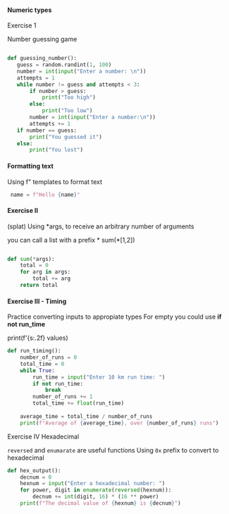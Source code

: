 #### Numeric types

  Exercise 1

  Number guessing game

 ```python

def guessing_number():
    guess = random.randint(1, 100)
    number = int(input("Enter a number: \n"))
    attempts = 1
    while number != guess and attempts < 3:
        if number > guess:
            print("Too high")
        else:
            print("Too low")
        number = int(input("Enter a number:\n"))
        attempts += 1
    if number == guess:
        print("You guessed it")
    else:
        print("You lost")

 ```

#### Formatting text

Using f" templates to format text

```python
 name = f"Hello {name}"
```

#### Exercise II
 (splat) 
 Using *args, to receive an arbitrary number of arguments

 you can call a list with a prefix *
 sum(*[1,2])

```python

def sum(*args):
    total = 0
    for arg in args:
        total += arg
    return total

```

#### Exercise III - Timing

 Practice converting inputs to appropiate types
 For empty you could use **if not run_time**

 print(f'{s:.2f} values)

```python
def run_timing():
    number_of_runs = 0
    total_time = 0
    while True:
        run_time = input("Enter 10 km run time: ")
        if not run_time:
            break
        number_of_runs += 1
        total_time += float(run_time)
    
    average_time = total_time / number_of_runs
    print(f"Average of {average_time}, over {number_of_runs} runs")

```

Exercise IV  Hexadecimal

`reversed` and `enumarate` are useful functions
Using `0x` prefix to convert to hexadecimal

```python
def hex_output():
    decnum = 0
    hexnum = input("Enter a hexadecimal number: ")
    for power, digit in enumerate(reversed(hexnum)):
        decnum += int(digit, 16) * (16 ** power)
    print(f"The decimal value of {hexnum} is {decnum}")
```
